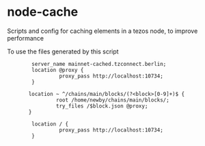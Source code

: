 # node-cache
Scripts and config for caching elements in a tezos node, to improve performance

To use the files generated by this script

```
        server_name mainnet-cached.tzconnect.berlin;
        location @proxy {
                 proxy_pass http://localhost:10734;
        }

       location ~ ^/chains/main/blocks/(?<block>[0-9]+)$ {
                root /home/newby/chains/main/blocks/;
                try_files /$block.json @proxy;
       }

        location / {
                 proxy_pass http://localhost:10734;
        }


```
